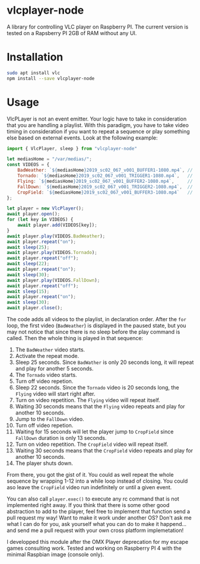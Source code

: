 # vlcplayer-node
A library for controlling VLC player on Raspberry PI. The current version is tested on a Rapsberry
PI 2GB of RAM without any UI.

# Installation
```bash
sudo apt install vlc
npm install --save vlcplayer-node
```
# Usage
VlcPLayer is not an event emitter. Your logic have to take in consideration that you are handling
a playlist. With this paradigm, you have to take video timing in consideration if you want to
repeat a sequence or play something else based on external events. Look at the following example:

```javascript
import { VlcPlayer, sleep } from "vlcplayer-node"

let mediasHome = "/var/medias/";
const VIDEOS = {
    BadWeather: `${mediasHome}2019_sc02_067_v001_BUFFER1-1080.mp4`, // 20 seconds
    Tornado: `${mediasHome}2019_sc02_067_v001_TRIGGER1-1080.mp4`,   // 20 seconds
    Flying: `${mediasHome}2019_sc02_067_v001_BUFFER2-1080.mp4`,     // 20 seconds
    FallDown: `${mediasHome}2019_sc02_067_v001_TRIGGER2-1080.mp4`,  // 13 seconds
    CropField: `${mediasHome}2019_sc02_067_v001_BUFFER3-1080.mp4`   // 20 seconds
};

let player = new VlcPlayer();
await player.open();
for (let key in VIDEOS) {
    await player.add(VIDEOS[key]);
}
await player.play(VIDEOS.BadWeather);
await player.repeat("on");
await sleep(25);
await player.play(VIDEOS.Tornado);
await player.repeat("off");
await sleep(22);
await player.repeat("on");
await sleep(30);
await player.play(VIDEOS.FallDown);
await player.repeat("off");
await sleep(15);
await player.repeat("on");
await sleep(30);
await player.close();
```

The code adds all videos to the playlist, in declaration order. After the `for` loop, the first
video (`BadWeather`) is displayed in the paused state, but you may not notice that since there is
no sleep before the play command is called. Then the whole thing is played in that sequence:

  1. The `BadWeather` video starts.
  2. Activate the repeat mode.
  3. Sleep 25 seconds. Since `BadWather` is only 20 seconds long, it will repeat and play for another 5 seconds.
  4. The `Tornado` video starts.
  5. Turn off video repetion.
  6. Sleep 22 seconds. Since the `Tornado` video is 20 seconds long, the `Flying` video will start right after.
  7. Turn on video repetition. The `Flying` video will repeat itself.
  8. Waiting 30 seconds means that the `Flying` video repeats and play for another 10 seconds.
  9. Jump to the `FallDown` video.
  10. Turn off video repetion.
  11. Waiting for 15 seconds will let the player jump to `CropField` since `FallDown` duration is only 13 seconds.
  12. Turn on video repetition. The `CropField` video will repeat itself.
  13. Waiting 30 seconds means that the `CropField` video repeats and play for another 10 seconds.
  14. The player shuts down.

From there, you got the gist of it. You could as well repeat the whole sequence by wrapping 1-12
into a while loop instead of closing. You could aso leave the `CropField` video run indefinitely
or until a given event.

You can also call `player.exec()` to execute any rc command that is not implemented right away. If
you think that there is some other good abstraction to add to the player, feel free to implement
that function send a pull request my way! Want to make it work under another OS? Don't ask me
what I can do for you, ask yourself what you can do to make it happend... and send me a pull
request with your own cross platform implemetation!

I developped this module after the OMX Player deprecation for my escape games consulting work.
Tested and working on Raspberry PI 4 with the minimal Raspbian image (console only).
